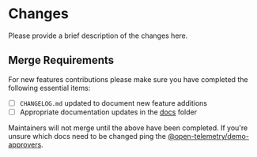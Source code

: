# Changes

Please provide a brief description of the changes here.

## Merge Requirements

For new features contributions please make sure you have completed the following
essential items:

* [ ] `CHANGELOG.md` updated to document new feature additions
* [ ] Appropriate documentation updates in the
[docs](https://github.com/open-telemetry/opentelemetry-demo/tree/main/docs) folder

Maintainers will not merge until the above have been completed. If you're unsure
which docs need to be changed ping the
[@open-telemetry/demo-approvers](https://github.com/orgs/open-telemetry/teams/demo-approvers).
